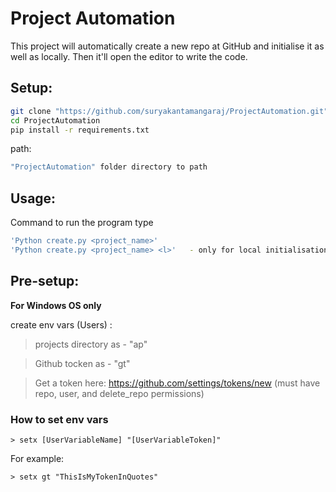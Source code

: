 # Project Automation

This project will automatically create a new repo at GitHub and initialise it as well as locally. Then it'll open the editor to write the code.


## Setup: 
```bash
git clone "https://github.com/suryakantamangaraj/ProjectAutomation.git"
cd ProjectAutomation
pip install -r requirements.txt
```

path:
```bash
"ProjectAutomation" folder directory to path
```

## Usage:

Command to run the program type

```bash
'Python create.py <project_name>'
'Python create.py <project_name> <l>'   - only for local initialisation purpose
```

## Pre-setup:

**For Windows OS only**

create env vars (Users) :
> projects directory as - "ap"

> Github tocken as      - "gt"

> Get a token here: https://github.com/settings/tokens/new (must have repo, user, and delete_repo permissions)

### How to set env vars
```
> setx [UserVariableName] "[UserVariableToken]"
```

For example:
```
> setx gt "ThisIsMyTokenInQuotes"
```

